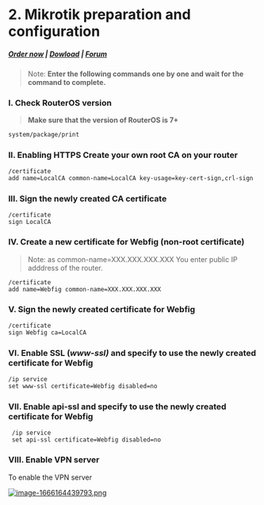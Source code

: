 # 2. Mikrotik preparation and configuration

#####  [Order now](https://puqcloud.com/index.php?rp=/store/whmcs-module-business-vpn) | [Dowload](https://panel.puqcloud.com/link.php?id=33) | [Forum](https://forum.puqcloud.com/viewforum.php?f=36)

>Note: **Enter the following commands one by one and wait for the command to complete.**

### I. Check RouterOS version

>**Make sure that the version of RouterOS is 7+**

```shell
system/package/print 
```

#####  

### II. Enabling HTTPS Create your own root CA on your router

```
/certificate
add name=LocalCA common-name=LocalCA key-usage=key-cert-sign,crl-sign
```

#####  

### III. Sign the newly created CA certificate

```
/certificate
sign LocalCA
```

#####  

### IV. Create a new certificate for Webfig (non-root certificate)

>Note: as common-name=XXX.XXX.XXX.XXX You enter public IP adddress of the router.

```
/certificate
add name=Webfig common-name=XXX.XXX.XXX.XXX
```

#####  

### V. Sign the newly created certificate for Webfig

```
/certificate
sign Webfig ca=LocalCA 
```

#####  

### VI. Enable SSL (*www-ssl)* and specify to use the newly created certificate for Webfig

```
/ip service
set www-ssl certificate=Webfig disabled=no
```

#####  

### VII. Enable api-ssl and specify to use the newly created certificate for Webfig

```
 /ip service 
 set api-ssl certificate=Webfig disabled=no 
```

#####  

### VIII. Enable VPN server

To enable the VPN server

[![image-1666164439793.png](https://doc.puq.info/uploads/images/gallery/2022-10/scaled-1680-/image-1666164439793.png)](https://doc.puq.info/uploads/images/gallery/2022-10/image-1666164439793.png)
